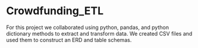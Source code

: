 # Crowdfunding_ETL

For this project we collaborated using python, pandas, and python dictionary methods to extract and transform data. We created CSV files and used them to construct an ERD and table schemas. 
